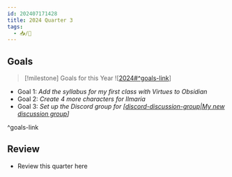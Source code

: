 ```yaml
---
id: 202407171428
title: 2024 Quarter 3
tags:
  - 📥/🌲
---
```


## Goals

> [!milestone] Goals for this Year
> ![[2024#^goals-link]]

- Goal 1: *Add the syllabus for my first class with Virtues to Obsidian*
- Goal 2: *Create 4 more characters for Ilmaria*
- Goal 3: *Set up the Discord group for [[discord-discussion-group|My new discussion group]]*

^goals-link

## Review
- Review this quarter here

[//begin]: # "Autogenerated link references for markdown compatibility"
[2024#^goals-link]: ../2024 "2024"
[discord-discussion-group|My new discussion group]: ../../../../bubbles/discord-discussion-group "My Discord Discussion Group"
[//end]: # "Autogenerated link references"